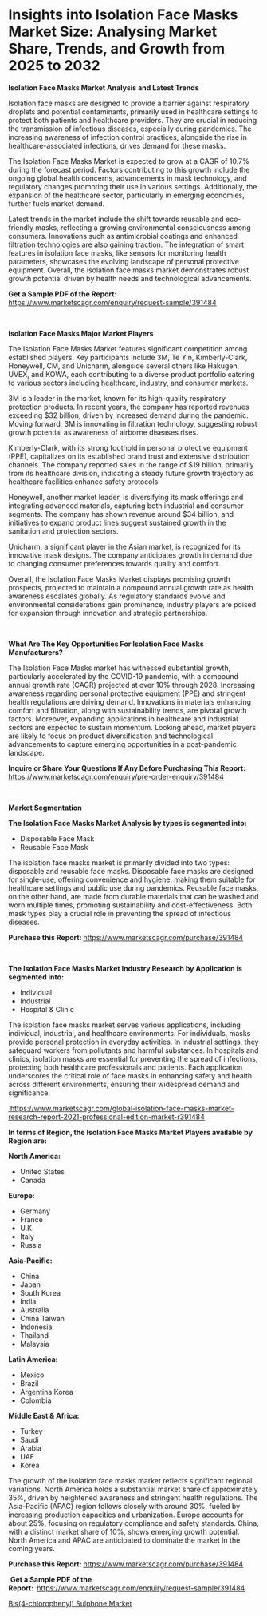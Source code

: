 <p><h1>Insights into Isolation Face Masks Market Size: Analysing Market Share, Trends, and Growth from 2025 to 2032</h1></p><p><strong>Isolation Face Masks Market Analysis and Latest Trends</strong></p>
<p><p>Isolation face masks are designed to provide a barrier against respiratory droplets and potential contaminants, primarily used in healthcare settings to protect both patients and healthcare providers. They are crucial in reducing the transmission of infectious diseases, especially during pandemics. The increasing awareness of infection control practices, alongside the rise in healthcare-associated infections, drives demand for these masks.</p><p>The Isolation Face Masks Market is expected to grow at a CAGR of 10.7% during the forecast period. Factors contributing to this growth include the ongoing global health concerns, advancements in mask technology, and regulatory changes promoting their use in various settings. Additionally, the expansion of the healthcare sector, particularly in emerging economies, further fuels market demand. </p><p>Latest trends in the market include the shift towards reusable and eco-friendly masks, reflecting a growing environmental consciousness among consumers. Innovations such as antimicrobial coatings and enhanced filtration technologies are also gaining traction. The integration of smart features in isolation face masks, like sensors for monitoring health parameters, showcases the evolving landscape of personal protective equipment. Overall, the isolation face masks market demonstrates robust growth potential driven by health needs and technological advancements.</p></p>
<p><strong>Get a Sample PDF of the Report:&nbsp;</strong> <a href="https://www.marketscagr.com/enquiry/request-sample/391484?utm_campaign=2648&utm_medium=2&utm_source=Github&utm_content=ia&utm_term=29032025&utm_id=isolation-face-masks">https://www.marketscagr.com/enquiry/request-sample/391484</a></p>
<p>&nbsp;</p>
<p><strong>Isolation Face Masks Major Market Players</strong></p>
<p><p>The Isolation Face Masks Market features significant competition among established players. Key participants include 3M, Te Yin, Kimberly-Clark, Honeywell, CM, and Unicharm, alongside several others like Hakugen, UVEX, and KOWA, each contributing to a diverse product portfolio catering to various sectors including healthcare, industry, and consumer markets.</p><p>3M is a leader in the market, known for its high-quality respiratory protection products. In recent years, the company has reported revenues exceeding $32 billion, driven by increased demand during the pandemic. Moving forward, 3M is innovating in filtration technology, suggesting robust growth potential as awareness of airborne diseases rises.</p><p>Kimberly-Clark, with its strong foothold in personal protective equipment (PPE), capitalizes on its established brand trust and extensive distribution channels. The company reported sales in the range of $19 billion, primarily from its healthcare division, indicating a steady future growth trajectory as healthcare facilities enhance safety protocols.</p><p>Honeywell, another market leader, is diversifying its mask offerings and integrating advanced materials, capturing both industrial and consumer segments. The company has shown revenue around $34 billion, and initiatives to expand product lines suggest sustained growth in the sanitation and protection sectors.</p><p>Unicharm, a significant player in the Asian market, is recognized for its innovative mask designs. The company anticipates growth in demand due to changing consumer preferences towards quality and comfort.</p><p>Overall, the Isolation Face Masks Market displays promising growth prospects, projected to maintain a compound annual growth rate as health awareness escalates globally. As regulatory standards evolve and environmental considerations gain prominence, industry players are poised for expansion through innovation and strategic partnerships.</p></p>
<p>&nbsp;</p>
<p><strong>What Are The Key Opportunities For Isolation Face Masks Manufacturers?</strong></p>
<p><p>The Isolation Face Masks market has witnessed substantial growth, particularly accelerated by the COVID-19 pandemic, with a compound annual growth rate (CAGR) projected at over 10% through 2028. Increasing awareness regarding personal protective equipment (PPE) and stringent health regulations are driving demand. Innovations in materials enhancing comfort and filtration, along with sustainability trends, are pivotal growth factors. Moreover, expanding applications in healthcare and industrial sectors are expected to sustain momentum. Looking ahead, market players are likely to focus on product diversification and technological advancements to capture emerging opportunities in a post-pandemic landscape.</p></p>
<p><strong>Inquire or Share Your Questions If Any Before Purchasing This Report:</strong> <a href="https://www.marketscagr.com/enquiry/pre-order-enquiry/391484?utm_campaign=2648&utm_medium=2&utm_source=Github&utm_content=ia&utm_term=29032025&utm_id=isolation-face-masks">https://www.marketscagr.com/enquiry/pre-order-enquiry/391484</a></p>
<p>&nbsp;</p>
<p><strong>Market Segmentation</strong></p>
<p><strong>The Isolation Face Masks Market Analysis by types is segmented into:</strong></p>
<p><ul><li>Disposable Face Mask</li><li>Reusable Face Mask</li></ul></p>
<p><p>The isolation face masks market is primarily divided into two types: disposable and reusable face masks. Disposable face masks are designed for single-use, offering convenience and hygiene, making them suitable for healthcare settings and public use during pandemics. Reusable face masks, on the other hand, are made from durable materials that can be washed and worn multiple times, promoting sustainability and cost-effectiveness. Both mask types play a crucial role in preventing the spread of infectious diseases.</p></p>
<p><strong>Purchase this Report:&nbsp;</strong><a href="https://www.marketscagr.com/purchase/391484?utm_campaign=2648&utm_medium=2&utm_source=Github&utm_content=ia&utm_term=29032025&utm_id=isolation-face-masks">https://www.marketscagr.com/purchase/391484</a></p>
<p>&nbsp;</p>
<p><strong>The Isolation Face Masks Market Industry Research by Application is segmented into:</strong></p>
<p><ul><li>Individual</li><li>Industrial</li><li>Hospital & Clinic</li></ul></p>
<p><p>The isolation face masks market serves various applications, including individual, industrial, and healthcare environments. For individuals, masks provide personal protection in everyday activities. In industrial settings, they safeguard workers from pollutants and harmful substances. In hospitals and clinics, isolation masks are essential for preventing the spread of infections, protecting both healthcare professionals and patients. Each application underscores the critical role of face masks in enhancing safety and health across different environments, ensuring their widespread demand and significance.</p></p>
<p><a href="https://www.marketscagr.com/global-isolation-face-masks-market-research-report-2021-professional-edition-market-r391484?utm_campaign=2648&utm_medium=2&utm_source=Github&utm_content=ia&utm_term=29032025&utm_id=isolation-face-masks">&nbsp;https://www.marketscagr.com/global-isolation-face-masks-market-research-report-2021-professional-edition-market-r391484</a></p>
<p><strong>In terms of Region, the Isolation Face Masks Market Players available by Region are:</strong></p>
<p>
    <p> <strong> North America: </strong>
        <ul>
            <li>United States</li>
            <li>Canada</li>
        </ul>
        </p> 
    <p> <strong> Europe: </strong>
        <ul>
            <li>Germany</li>
            <li>France</li>
            <li>U.K.</li>
            <li>Italy</li>
            <li>Russia</li>
        </ul>
        </p> 
    <p> <strong> Asia-Pacific: </strong>
        <ul>
            <li>China</li>
            <li>Japan</li>
            <li>South Korea</li>
            <li>India</li>
            <li>Australia</li>
            <li>China Taiwan</li>
            <li>Indonesia</li>
            <li>Thailand</li>
            <li>Malaysia</li>
        </ul>
        </p> 
    <p> <strong> Latin America: </strong>
        <ul>
            <li>Mexico</li>
            <li>Brazil</li>
            <li>Argentina Korea</li>
            <li>Colombia</li>
        </ul>
        </p> 
    <p> <strong> Middle East & Africa: </strong>
        <ul>
            <li>Turkey</li>
            <li>Saudi</li>
            <li>Arabia</li>
            <li>UAE</li>
            <li>Korea</li>
        </ul>
    </p>
    </p>
<p><p>The growth of the isolation face masks market reflects significant regional variations. North America holds a substantial market share of approximately 35%, driven by heightened awareness and stringent health regulations. The Asia-Pacific (APAC) region follows closely with around 30%, fueled by increasing production capacities and urbanization. Europe accounts for about 25%, focusing on regulatory compliance and safety standards. China, with a distinct market share of 10%, shows emerging growth potential. North America and APAC are anticipated to dominate the market in the coming years.</p></p>
<p><strong>Purchase this Report: </strong><a href="https://www.marketscagr.com/purchase/391484?utm_campaign=2648&utm_medium=2&utm_source=Github&utm_content=ia&utm_term=29032025&utm_id=isolation-face-masks">https://www.marketscagr.com/purchase/391484</a></p>
<p>&nbsp;<strong>Get a Sample PDF of the Report:&nbsp;&nbsp;</strong><a href="https://www.marketscagr.com/enquiry/request-sample/391484?utm_campaign=2648&utm_medium=2&utm_source=Github&utm_content=ia&utm_term=29032025&utm_id=isolation-face-masks">https://www.marketscagr.com/enquiry/request-sample/391484</a></p>
<p><strong></strong></p>
<p><p><a href="https://github.com/pearlinewhite4692/Market-Research-Report-List-1/blob/main/bis4-chlorophenyl-sulphone-market.md?utm_campaign=2648&utm_medium=2&utm_source=Github&utm_content=ia&utm_term=29032025&utm_id=isolation-face-masks">Bis(4-chlorophenyl) Sulphone Market</a></p></p>